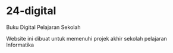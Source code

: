 # 24-digital
Buku Digital Pelajaran Sekolah

Website ini dibuat untuk memenuhi projek akhir sekolah pelajaran Informatika
